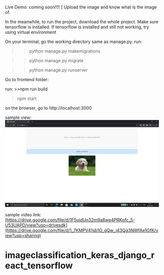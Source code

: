 Live Demo: coming soon!!!!
[
Upload the image and know what is the image of.

In the meanwhile, to run the project,  download the whole project.
Make sure tensorflow is installed. If tensorflow is installed and still not working, try using virtual environment

On your terminal, go the working directory same as manage.py. run:

>>python manage.py makemigrations

>>python manage.py migrate

>>python manage.py runserver

Go to frontend folder:

run: >>npm run build

>npm start 

on the browser, go to http://localhost:3000

sample view:
![screenshot](https://github.com/vatsalsinha/imageclassification_keras_django_react_tensorflow/blob/master/Screenshot%20(7).png)

sample video link: [https://drive.google.com/file/d/1F5uidUn32m9a8we4PRKpfc_5-U53UAPD/view?usp=drivesdk](https://drive.google.com/file/d/1_7KMPV41sb1O_gQw_j43Qg3NWfAe1GfK/view?usp=sharing)

# imageclassification_keras_django_react_tensorflow

